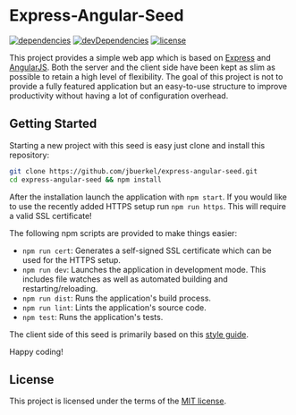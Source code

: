 # Express-Angular-Seed
[![dependencies](https://img.shields.io/david/jbuerkel/express-angular-seed.svg)](https://david-dm.org/jbuerkel/express-angular-seed#info=dependencies&view=table)
[![devDependencies](https://img.shields.io/david/dev/jbuerkel/express-angular-seed.svg)](https://david-dm.org/jbuerkel/express-angular-seed#info=devDependencies&view=table)
[![license](https://img.shields.io/badge/license-MIT-blue.svg)](https://opensource.org/licenses/MIT)

This project provides a simple web app which is based on [Express](https://www.npmjs.com/package/express) and [AngularJS](https://www.npmjs.com/package/angular). Both the server and the client side have been kept as slim as possible to retain a high level of flexibility. The goal of this project is not to provide a fully featured application but an easy-to-use structure to improve productivity without having a lot of configuration overhead.

## Getting Started

Starting a new project with this seed is easy just clone and install this repository:

```sh
git clone https://github.com/jbuerkel/express-angular-seed.git
cd express-angular-seed && npm install
```

After the installation launch the application with `npm start`. If you would like to use the recently added HTTPS setup run `npm run https`. This will require a valid SSL certificate!

The following npm scripts are provided to make things easier:
- `npm run cert`: Generates a self-signed SSL certificate which can be used for the HTTPS setup.
- `npm run dev`: Launches the application in development mode. This includes file watches as well as automated building and restarting/reloading.
- `npm run dist`: Runs the application's build process.
- `npm run lint`: Lints the application's source code.
- `npm test`: Runs the application's tests.

The client side of this seed is primarily based on this [style guide](https://github.com/johnpapa/angular-styleguide/tree/master/a1).

Happy coding!

## License

This project is licensed under the terms of the [MIT license](https://github.com/jbuerkel/express-angular-seed/blob/master/LICENSE).
